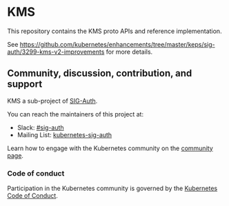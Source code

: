 # KMS

<!-- TODO: Placeholder README. Update with more detail and repo contents once initial implementation is in place. -->

This repository contains the KMS proto APIs and reference implementation.

See https://github.com/kubernetes/enhancements/tree/master/keps/sig-auth/3299-kms-v2-improvements for more details.

## Community, discussion, contribution, and support

KMS a sub-project of [SIG-Auth](https://github.com/kubernetes/community/tree/master/sig-auth).

You can reach the maintainers of this project at:

- Slack: [#sig-auth](https://kubernetes.slack.com/messages/sig-auth)
- Mailing List: [kubernetes-sig-auth](https://groups.google.com/forum/#!forum/kubernetes-sig-auth)

Learn how to engage with the Kubernetes community on the [community page](http://kubernetes.io/community/).

### Code of conduct

Participation in the Kubernetes community is governed by the [Kubernetes Code of Conduct](code-of-conduct.md).
